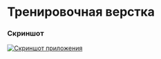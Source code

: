 # Тренировочная верстка

### Скриншот
[![Скриншот приложения](https://github.com/marksadykov/template/blob/master/screen.png)](https://github.com/marksadykov/template/blob/master/screen.png)

